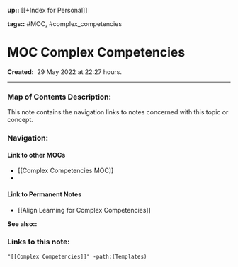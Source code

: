 **up::** [[+Index for Personal]]

**tags::** #MOC, #complex_competencies 

# MOC Complex Competencies

**Created:**  29 May 2022 at  22:27 hours.

___
### Map of Contents Description:
This note contains the navigation links to notes concerned with this topic or concept.

### Navigation:
#### Link to other MOCs
- [[Complex Competencies MOC]]
- 

#### Link to Permanent Notes
- [[Align Learning for Complex Competencies]]


**See also::** 

### Links to this note:
```query
"[[Complex Competencies]]" -path:(Templates) 
```
